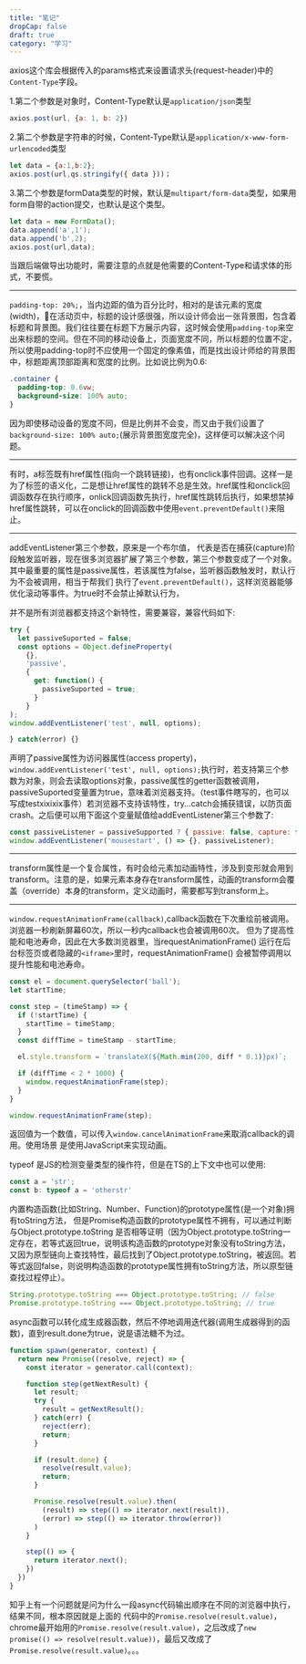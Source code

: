 ```yaml
---
title: "笔记"
dropCap: false
draft: true
category: "学习"
---
```


axios这个库会根据传入的params格式来设置请求头(request-header)中的`Content-Type`字段。

1.第二个参数是对象时，Content-Type默认是`application/json`类型

```js
axios.post(url, {a: 1, b: 2})
```
2.第二个参数是字符串的时候，Content-Type默认是`application/x-www-form-urlencoded`类型

```js
let data = {a:1,b:2};
axios.post(url,qs.stringify({ data }))；
```

3.第二个参数是formData类型的时候，默认是`multipart/form-data`类型，如果用form自带的action提交，也默认是这个类型。

```js
let data = new FormData(); 
data.append('a',1');
data.append('b',2);
axios.post(url,data);
```

当跟后端做导出功能时，需要注意的点就是他需要的Content-Type和请求体的形式，不要慌。

<hr />

`padding-top: 20%;`，当内边距的值为百分比时，相对的是该元素的宽度(width)，在活动页中，标题的设计感很强，所以设计师会出一张背景图，包含着标题和背景图。我们往往要在标题下方展示内容，这时候会使用`padding-top`来空出来标题的空间。但在不同的移动设备上，页面宽度不同，所以标题的位置不定，所以使用padding-top时不应使用一个固定的像素值，而是找出设计师给的背景图中，标题距离顶部距离和宽度的比例。比如说比例为0.6:

```css
.container {
  padding-top: 0.6vw;
  background-size: 100% auto;
}
```

因为即使移动设备的宽度不同，但是比例并不会变，而又由于我们设置了`background-size: 100% auto;`(展示背景图宽度完全)，这样便可以解决这个问题。

<hr />

有时，a标签既有href属性(指向一个跳转链接)，也有onclick事件回调。这样一是为了标签的语义化，二是想让href属性的跳转不总是生效。href属性和onclick回调函数存在执行顺序，onlick回调函数先执行，href属性跳转后执行，如果想禁掉href属性跳转，可以在onclick的回调函数中使用`event.preventDefault()`来阻止。

<hr />

addEventListener第三个参数，原来是一个布尔值，
代表是否在捕获(capture)阶段触发监听器，现在很多浏览器扩展了第三个参数，第三个参数变成了一个对象。
其中最重要的属性是passive属性，若该属性为false，监听器函数触发时，默认行为不会被调用，相当于帮我们
执行了`event.preventDefault()`，这样浏览器能够优化滚动等事件。为true时不会禁止掉默认行为，

并不是所有浏览器都支持这个新特性，需要兼容，兼容代码如下:

```js
try {
  let passiveSuported = false;
  const options = Object.defineProperty(
    {},
    'passive',
    {
      get: function() {
        passiveSuported = true;
      }
    }
);
window.addEventListener('test', null, options);

} catch(error) {}
```

声明了passive属性为访问器属性(access property)，`window.addEventListener('test', null, options);`执行时，若支持第三个参数为对象，则会去读取options对象，passive属性的getter函数被调用，passiveSuported变量置为true，意味着浏览器支持。（test事件瞎写的，也可以写成testxixixix事件）若浏览器不支持该特性，try...catch会捕获错误，以防页面crash。之后便可以用下面这个变量赋值给addEventListener第三个参数了:

```js
const passiveListener = passiveSupported ? { passive: false, capture: false } : false
window.addEventListener('mousestart', () => {}, passiveListener);
```

<hr />

transform属性是一个复合属性，有时会给元素加动画特性，涉及到变形就会用到transform。注意的是，如果元素本身存在transform属性，动画的transform会覆盖（override）本身的transform，定义动画时，需要都写到transform上。

<hr />

`window.requestAnimationFrame(callback)`,callback函数在下次重绘前被调用。
浏览器一秒刷新屏幕60次，所以一秒内callback也会被调用60次。
但为了提高性能和电池寿命，因此在大多数浏览器里，当requestAnimationFrame() 运行在后台标签页或者隐藏的`<iframe>`里时，requestAnimationFrame() 会被暂停调用以提升性能和电池寿命。

```js
const el = document.querySelector('ball');
let startTime;

const step = (timeStamp) => {
  if (!startTime) {
    startTime = timeStamp;
  }
  const diffTime = timeStamp - startTime;

  el.style.transform = `translateX(${Math.min(200, diff * 0.1)}px)`;

  if (diffTime < 2 * 1000) {
    window.requestAnimationFrame(step);
  }
}

window.requestAnimationFrame(step);
```

返回值为一个数值，可以传入`window.cancelAnimationFrame`来取消callback的调用。使用场景
是使用JavaScript来实现动画。








typeof 是JS的检测变量类型的操作符，但是在TS的上下文中也可以使用:

```ts
const a = 'str';
const b: typeof a = 'otherstr'
```

内置构造函数(比如String、Number、Function)的prototype属性(是一个对象)拥有toString方法，
但是Promise构造函数的prototype属性不拥有，可以通过判断与Object.prototype.toString
是否相等证明（因为Object.prototype.toString一定存在，若等式返回true，说明该构造函数的prototype对象没有toString方法，又因为原型链向上查找特性，最后找到了Object.prototype.toString，被返回。若等式返回false，则说明构造函数的prototype属性拥有toString方法，所以原型链查找过程停止）。

```javascript
String.prototype.toString === Object.prototype.toString; // false
Promise.prototype.toString === Object.prototype.toString; // true
```

async函数可以转化成生成器函数，然后不停地调用迭代器(调用生成器得到的函数)，直到result.done为true，说是语法糖不为过。


```js
function spawn(generator, context) {
  return new Promise((resolve, reject) => {
    const iterator = generator.call(context);

    function step(getNextResult) {
      let result;
      try {
        result = getNextResult();
      } catch(err) {
        reject(err);
        return;
      }

      if (result.done) {
        resolve(result.value);
        return;
      }

      Promise.resolve(result.value).then(
        (result) => step(() => iterator.next(result)),
        (error) => step(() => iterator.throw(error))
      )
    }

    step(() => {
      return iterator.next();
    })
  })
}
```

知乎上有一个问题就是问为什么一段async代码输出顺序在不同的浏览器中执行，结果不同，根本原因就是上面的
代码中的`Promise.resolve(result.value)`，chrome最开始用的`Promise.resolve(result.value)`，之后改成了`new promise(() => resolve(result.value))`，最后又改成了`Promise.resolve(result.value)`。。。

